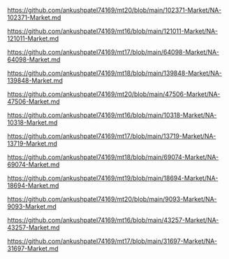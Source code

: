 <p><a href="https://github.com/ankushpatel74169/mt20/blob/main/102371-Market/NA-102371-Market.md">https://github.com/ankushpatel74169/mt20/blob/main/102371-Market/NA-102371-Market.md</a></p><p><a href="https://github.com/ankushpatel74169/mt16/blob/main/121011-Market/NA-121011-Market.md">https://github.com/ankushpatel74169/mt16/blob/main/121011-Market/NA-121011-Market.md</a></p><p><a href="https://github.com/ankushpatel74169/mt17/blob/main/64098-Market/NA-64098-Market.md">https://github.com/ankushpatel74169/mt17/blob/main/64098-Market/NA-64098-Market.md</a></p><p><a href="https://github.com/ankushpatel74169/mt18/blob/main/139848-Market/NA-139848-Market.md">https://github.com/ankushpatel74169/mt18/blob/main/139848-Market/NA-139848-Market.md</a></p><p><a href="https://github.com/ankushpatel74169/mt20/blob/main/47506-Market/NA-47506-Market.md">https://github.com/ankushpatel74169/mt20/blob/main/47506-Market/NA-47506-Market.md</a></p><p><a href="https://github.com/ankushpatel74169/mt16/blob/main/10318-Market/NA-10318-Market.md">https://github.com/ankushpatel74169/mt16/blob/main/10318-Market/NA-10318-Market.md</a></p><p><a href="https://github.com/ankushpatel74169/mt17/blob/main/13719-Market/NA-13719-Market.md">https://github.com/ankushpatel74169/mt17/blob/main/13719-Market/NA-13719-Market.md</a></p><p><a href="https://github.com/ankushpatel74169/mt18/blob/main/69074-Market/NA-69074-Market.md">https://github.com/ankushpatel74169/mt18/blob/main/69074-Market/NA-69074-Market.md</a></p><p><a href="https://github.com/ankushpatel74169/mt19/blob/main/18694-Market/NA-18694-Market.md">https://github.com/ankushpatel74169/mt19/blob/main/18694-Market/NA-18694-Market.md</a></p><p><a href="https://github.com/ankushpatel74169/mt20/blob/main/9093-Market/NA-9093-Market.md">https://github.com/ankushpatel74169/mt20/blob/main/9093-Market/NA-9093-Market.md</a></p><p><a href="https://github.com/ankushpatel74169/mt16/blob/main/43257-Market/NA-43257-Market.md">https://github.com/ankushpatel74169/mt16/blob/main/43257-Market/NA-43257-Market.md</a></p><p><a href="https://github.com/ankushpatel74169/mt17/blob/main/31697-Market/NA-31697-Market.md">https://github.com/ankushpatel74169/mt17/blob/main/31697-Market/NA-31697-Market.md</a></p>
